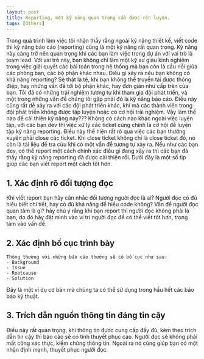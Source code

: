 ```yaml
---
layout: post
title: Reporting, một kỹ năng quan trọng cần được rèn luyện.
tags: [Others]
---
```

Trong quá trình làm việc tôi nhận thấy rằng ngoài kỹ năng thiết kế, viết code thì kỹ năng báo cáo (reporting) cũng là một kỹ năng rất quan trọng.
Kỹ năng này càng trở nên quan trọng khi các bạn làm việc trong dự án với vai trò là team lead. 
Với vai trò này, bạn không chỉ làm một kỹ sư giàu kinh nghiệm trong việc giải quyết các bài toán trong hệ thống mà bạn còn là cầu nỗi giữa các phòng ban, các bộ phận khác nhau. 
Điều gì xảy ra nếu bạn không có khả năng reporting? Sẽ thật là tệ, khi bạn không thể truyền tải được thông điệp, hay những vấn đề tới bộ phận khác, hay đơn giản như cấp trên của bạn. 
Tôi đã có những trải nghiệm tương tự khi tham gia đội phát triển, và một trong những vấn đề chúng tôi gặp phải đó là kỹ năng báo cáo.
Điều này cũng rất dễ xảy ra với các đội phát triển khác, khi mà các thành viên trong đội phát triển không được tập luyện hoặc có cơ hội trải nghiệm.
Vậy làm thế nào để cải thiện kỹ năng này???
Không có cách nào khác ngoài việc luyện tập, với các bạn dev thì việc xử lý các ticket cũng chính là cơ hội để luyện tập kỹ năng reporting.
Điều này thể hiện rất rõ qua việc các bạn thường xuyên phải close các ticket. Khi close ticket không chỉ là close ticket đó, nó còn là tài liệu để 
tra cứu khi có một vấn đề tương tự xảy ra. Nếu như các bạn dev, có thể report một cách chính xác điều gì đang xảy ra thì các bạn đã thấy rằng kỹ năng
reporting đã được cải thiện rồi. Dưới đây là một số tip giúp các bạn viết report một cách tốt hơn.

## 1. Xác định rõ đối tượng đọc
   Khi viết report bạn hãy cân nhắc đối tượng người đọc là ai? Người đọc có đủ hiểu biết chi tiết, hay có đủ khả năng để hiểu code không?
   Vấn đề người đọc quan tâm là gì? hãy chú ý rằng khi bạn report thì người đọc không phải là bạn, do đó hãy đặt mình vào vị trí người đọc để có thể viết
   tốt hơn, trọng tâm vào vấn đề.
   
## 2. Xác định bố cục trình bày
    Thông thường với những báo cáo thường sẽ có bố cục như sau:
    - Background
    - Issue
    - Rootcause
    - Solution

   Đây là một ví dụ cơ bản mà chúng ta có thể sử dụng trong hầu hết các báo báo kỹ thuật.

## 3. Trích dẫn nguồn thông tin đáng tin cậy
   Điều này rất quan trọng, khi thông tin đươc cung cấp đầy đủ, kèm theo trích dẫn tin cậy thì báo cáo sẽ có tính thuyết phục cao.
   Người đọc sẽ không phải mất công xác thực, kiểm chứng thông tin. Ngoài ra nó cũng giúp bạn có một nhận định mạnh, thuyết phục người đọc.






